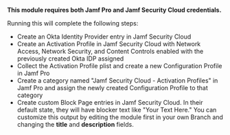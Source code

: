 **This module requires both Jamf Pro and Jamf Security Cloud credentials.**

Running this will complete the following steps:


- Create an Okta Identity Provider entry in Jamf Security Cloud
- Create an Activation Profile in Jamf Security Cloud with Network Access, Network Security, and Content Controls enabled with the previously created Okta IDP assigned
- Collect the Activation Profile plist and create a new Configuration Profile in Jamf Pro
- Create a category named "Jamf Security Cloud - Activation Profiles" in Jamf Pro and assign the newly created Configuration Profile to that category
- Create custom Block Page entries in Jamf Security Cloud. In their default state, they will have blocker text like "Your Text Here." You can customize this output by editing the module first in your own Branch and changing the **title** and **description** fields.



